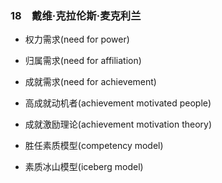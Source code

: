 ### 18　戴维·克拉伦斯·麦克利兰

-   权力需求(need for power)
    
-   归属需求(need for affiliation)
    
-   成就需求(need for achievement)
    
-   高成就动机者(achievement motivated people)
    
-   成就激励理论(achievement motivation theory)
    
-   胜任素质模型(competency model)
    
-   素质冰山模型(iceberg model)
